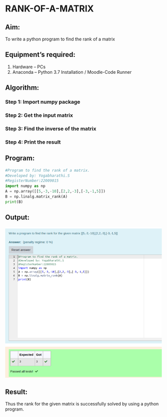# RANK-OF-A-MATRIX
## Aim:
To write a python program to find the rank of a matrix
## Equipment’s required:
1. 	Hardware – PCs
2. 	Anaconda – Python 3.7 Installation / Moodle-Code Runner
## Algorithm:
### Step 1: Import numpy package
### Step 2: Get the input matrix
### Step 3: Find the inverse of the matrix
### Step 4: Print the result

## Program:
```python
#Program to find the rank of a matrix.
#Developed by: Yogabharathi.S
#RegisterNumber:22009015
import numpy as np
A = np.array([[5,-3,-10],[2,2,-3],[-3,-1,5]])
B = np.linalg.matrix_rank(A)
print(B)
```
## Output:
![](./rank.png)

## Result:
Thus the rank for the given matrix is successfully solved by  using a python program.

